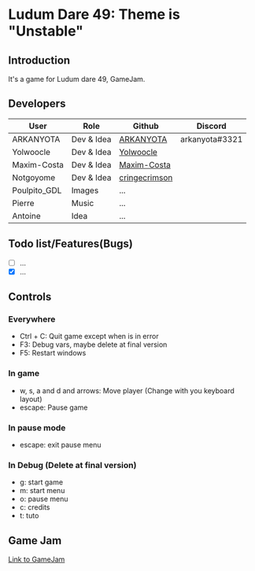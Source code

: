 # Ludum Dare 49: Theme is "Unstable"

## Introduction
It's a game for Ludum dare 49, GameJam.

## Developers

| User | Role | Github | Discord |
|------|------|--------|---------|
| ARKANYOTA | Dev & Idea | [ARKANYOTA](https://github.com/ARKANYOTA) | arkanyota#3321 |
| Yolwoocle | Dev & Idea | [Yolwoocle](https://github.com/Yolwoocle) | |
| Maxim-Costa | Dev & Idea | [Maxim-Costa](https://github.com/Maxim-Costa) | |
| Notgoyome | Dev & Idea | [cringecrimson](https://github.com/cringecrimson) | |
| Poulpito\_GDL | Images | ... | |
| Pierre | Music | ... | |
| Antoine | Idea | ... | |

## Todo list/Features(Bugs)
- [ ] ...
- [x] ...

## Controls

### Everywhere
- Ctrl + C: Quit game except when is in error
- F3: Debug vars, maybe delete at final version
- F5: Restart windows

### In game
- w, s, a and d and arrows: Move player (Change with you keyboard layout)
- escape: Pause game

### In pause mode
- escape: exit pause menu

### In Debug (Delete at final version)
- g: start game
- m: start menu
- o: pause menu
- c: credits 
- t: tuto 


## Game Jam

[Link to GameJam](https://ldjam.com/events/ludum-dare/49)

